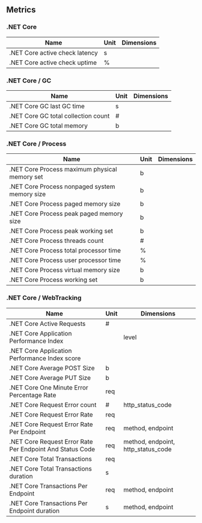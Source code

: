 ## Metrics

### .NET Core 

| Name | Unit | Dimensions |
|------|------|------------|
| .NET Core active check latency | s |  |
| .NET Core active check uptime | % |  |

### .NET Core / GC 

| Name | Unit | Dimensions |
|------|------|------------|
| .NET Core GC last GC time | s |  |
| .NET Core GC total collection count | # |  |
| .NET Core GC total memory | b |  |

### .NET Core / Process 

| Name | Unit | Dimensions |
|------|------|------------|
| .NET Core Process maximum physical memory set | b |  |
| .NET Core Process nonpaged system memory size | b |  |
| .NET Core Process paged memory size | b |  |
| .NET Core Process peak paged memory size | b |  |
| .NET Core Process peak working set | b |  |
| .NET Core Process threads count | # |  |
| .NET Core Process total processor time | % |  |
| .NET Core Process user processor time | % |  |
| .NET Core Process virtual memory size | b |  |
| .NET Core Process working set | b |  |

### .NET Core / WebTracking 

| Name | Unit | Dimensions |
|------|------|------------|
| .NET Core Active Requests | # |  |
| .NET Core Application Performance Index |  | level |
| .NET Core Application Performance Index score |  |  |
| .NET Core Average POST Size | b |  |
| .NET Core Average PUT Size | b |  |
| .NET Core One Minute Error Percentage Rate | req |  |
| .NET Core Request Error count | # | http_status_code |
| .NET Core Request Error Rate | req |  |
| .NET Core Request Error Rate Per Endpoint | req | method, endpoint |
| .NET Core Request Error Rate Per Endpoint And Status Code | req | method, endpoint, http_status_code |
| .NET Core Total Transactions | req |  |
| .NET Core Total Transactions duration | s |  |
| .NET Core Transactions Per Endpoint | req | method, endpoint |
| .NET Core Transactions Per Endpoint duration | s | method, endpoint |

